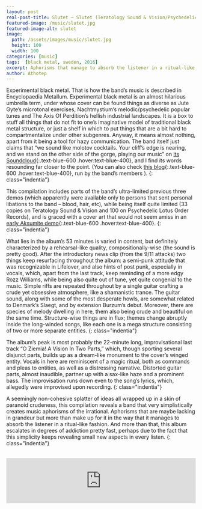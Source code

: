 ```yaml
---
layout: post
real-post-title: Slutet – Slutet (Teratology Sound & Vision/Psychedelic Lotus Order Records, 2016)
featured-image: /music/slutet.jpg
featured-image-alt: slutet
image:
  path: /assets/images/music/slutet.jpg
  height: 100
  width: 100
categories: [music]
tags:  [black metal, sweden, 2016]
excerpt: Aphorisms that manage to absorb the listener in a ritual-like fashion.
author: Athotep
---
```


Experimental black metal. That is how the band’s music is described in Encyclopaedia Metallum. Experimental black metal is an almost hilarious umbrella term, under whose cover can be found things as diverse as Jute Gyte’s microtonal exercises, Nachtmystium’s melodic/psychedelic popular tunes and The Axis Of Perdition’s hellish industrial landscapes. It is a box to stuff all things that do not fit to one’s imaginative model of traditional black metal structure, or just a shelf in which to put things that are a bit hard to compartmentalize under other subgenres. Anyway, it means almost nothing, apart from it being a tool for hazy communication. The band itself just claims that “we sound like molotov cocktails. Your cliff’s edge is nearing, and we stand on the other side of the gorge, playing our music” on [its Soundcloud](https://soundcloud.com/slutetslutetslutet){:.text-blue-600 .hover:text-blue-400}, and I find its words resounding far closer to the point. (You can also check [this blog](http://theendcommune.blogspot.com/){:.text-blue-600 .hover:text-blue-400}, run by the band’s members ).
{: class="indentia"}

This compilation includes parts of the band’s ultra-limited previous three demos (which apparently were available only to persons that sent personal libations to the band – blood, hair, etc), while being itself quite limited (33 copies on Teratology Sound & Vision and 100 on Psychedelic Lotus Order Records), and is graced with a cover art that would not seem amiss in an [early Aksumite demo](https://www.metal-archives.com/albums/Aksumite/Prideless_Lions/344494){:.text-blue-600 .hover:text-blue-400}.
{: class="indentia"}

What lies in the album’s 53 minutes is varied in content, but definitely characterized by a rehearsal-like quality, compositionally-wise (the sound is pretty good). After the introductory news clip (from the 9/11 attacks) two things keep resurfacing throughout the album: a semi-punk attitude that was recognizable in Lifelover, and also hints of post punk, especially in vocals, which, apart from the last track, keep reminding of a more edgy Rozz Williams, while being also quite out of tune, yet quite congenial to the music. Simple riffs are repeated throughout by a single guitar crafting a crude yet obsessive atmosphere, like a shamanistic trance. The guitar sound, along with some of the most desperate howls, are somewhat related to Denmark’s Slaegt, and by extension Burzum’s debut. Moreover, there are species of melody dwelling in here, them also being crude and beautiful on the same time. Structure-wise things are in flux; themes change abruptly inside the long-winded songs, like each one is a mega structure consisting of two or more separate entities.
{: class="indentia"}

The album’s peak is most probably the 22-minute long, improvisational last track “O Ziemia! A Vision In Two Parts,” which, though sporting several disjunct parts, builds up as a dream-like monument to the cover’s winged entity. Vocals in here are reminiscent of a magic ritual, both as commands and pleas to entities, as well as a distressing narrative. Distorted guitar parts, almost inaudible, partner up with a sax-like haze and a prominent bass. The improvisation runs down even to the song’s lyrics, which, allegedly were improvised upon recording.
{: class="indentia"}

A seemingly non-cohesive splatter of ideas all wrapped up in a skin of paranoid crudeness, this compilation reveals a band that very simplistically creates music aphorisms of the irrational. Aphorisms that are maybe lacking in grandeur but more than make up for it in the way that it manages to absorb the listener in a ritual-like fashion. And more than that, this album escalates in degrees of addiction pretty fast, perhaps due to the fact that this simplicity keeps revealing small new aspects in every listen.
{: class="indentia"}  
<br>
<iframe style="border: 0; width: 100%; height: 120px;" src="https://bandcamp.com/EmbeddedPlayer/album=94252021/size=large/bgcol=ffffff/linkcol=0687f5/tracklist=false/artwork=small/transparent=true/" seamless><a href="http://psychedeliclotusorder.bandcamp.com/album/slutet">SLUTET by SLUTET</a></iframe>